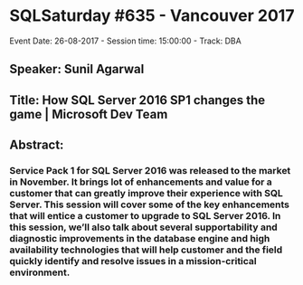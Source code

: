 # SQLSaturday #635 - Vancouver 2017
Event Date: 26-08-2017 - Session time: 15:00:00 - Track: DBA
## Speaker: Sunil Agarwal
## Title: How SQL Server 2016 SP1 changes the game | Microsoft Dev Team
## Abstract:
### Service Pack 1 for SQL Server 2016 was released to the market in November. It brings lot of enhancements and value for a customer that can greatly improve their experience with SQL Server. This session will cover some of the key enhancements that will entice a customer to upgrade to SQL Server 2016. In this session, we’ll also talk about several supportability and diagnostic improvements in the database engine and high availability technologies that will help customer and the field quickly identify and resolve issues in a mission-critical environment.
